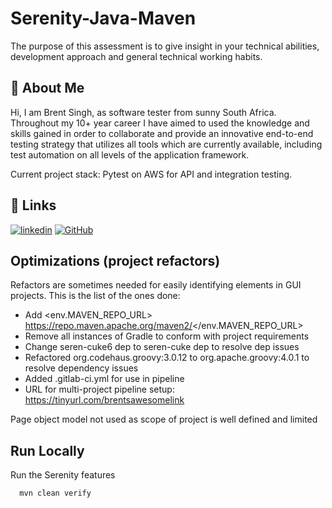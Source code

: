
# Serenity-Java-Maven

The purpose of this assessment is to give insight in your technical abilities, development approach and general technical
working habits.


## 🚀 About Me
Hi, I am Brent Singh, as software tester from sunny South Africa. Throughout my 10+ year career I have aimed to used the knowledge and skills gained in order to collaborate and provide an innovative end-to-end testing strategy that utilizes all tools which are currently available, including test automation on all levels of the application framework.

Current project stack: Pytest on AWS for API and integration testing.


## 🔗 Links
[![linkedin](https://img.shields.io/badge/linkedin-0A66C2?style=for-the-badge&logo=linkedin&logoColor=white)](https://www.linkedin.com/in/brent-singh-83221913/)
[![GitHub](https://img.shields.io/badge/GitHub-100000?style=for-the-badge&logo=github&logoColor=white)](https://github.com/BrentGTR)


## Optimizations (project refactors)

Refactors are sometimes needed for easily identifying elements in GUI projects. This is the list of the ones done:
 
- Add <env.MAVEN_REPO_URL> https://repo.maven.apache.org/maven2/</env.MAVEN_REPO_URL>
- Remove all instances of Gradle to conform with project requirements
- Change seren-cuke6 dep to seren-cuke dep to resolve dep issues
- Refactored org.codehaus.groovy:3.0.12 to org.apache.groovy:4.0.1 to resolve dependency issues
- Added .gitlab-ci.yml for use in pipeline
- URL for multi-project pipeline setup: https://tinyurl.com/brentsawesomelink


Page object model not used as scope of project is well defined and limited

 

## Run Locally

Run the Serenity features

```bash
  mvn clean verify
```
